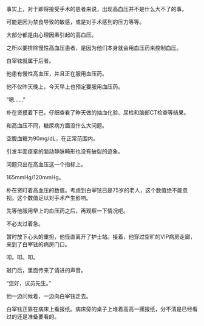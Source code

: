 事实上，对于即将接受手术的患者来说，出现高血压并不是什么大不了的事。

可能是因为禁食导致的敏感，或是对手术感到的压力等等。

大部分都是由心理因素引起的高血压。

之所以要排除慢性高血压患者，是因为他们本身就会用血压药来控制血压。

白宰铉就属于后者。

他患有慢性高血压，并且正在服用血压药。

他不仅昨天晚上，今天早上也预定要服用血压药。

“嗯……”

朴在贤摸着下巴，仔细查看了昨天做的抽血化验、尿检和脑部CT检查等结果。

和高血压不同，糖尿病方面没什么大问题。

空腹血糖为90mg/dL，在正常范围内。

引发半面痉挛的脑动静脉畸形也没有破裂的迹象。

问题只出在高血压这一个指标上。

165mmHg/120mmHg。

朴在贤盯着高血压的数值。考虑到白宰铉已是75岁的老人，这个数值绝不能忽视。这个数值足以对手术产生影响。

先等他服用早上的血压药之后，再观察一下情况吧。

不必太过着急。

暂时放下心头的重担，他径直离开了护士站。接着，他穿过空旷的VIP病房走廊，来到了白宰铉的病房门口。

叩。叩。叩。

敲门后，里面传来了请进的声音。

“您好，议员先生。”

他一边问候着，一边向白宰铉走去。

白宰铉正靠在病床上看报纸。病床旁的桌子上堆着高高一摞报纸，分不清是已经看过的还是准备要看的。